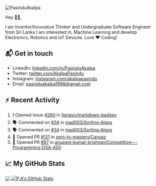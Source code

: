 ![PasinduAkalpa](https://res.cloudinary.com/pasindua/image/upload/r_11/v1624278078/banner_1500x500_xjbxmk.png)

<!-- [![GitHub Views](https://komarev.com/ghpvc/?username=pAkalpa&color=FAC151)] -->

Hey 👋🏻,

I am Inventor/Innovative Thinker and Undergraduate Software Engineer from Sri Lanka
I am interested in, Machine Learning and develop Electronics, Robotics and IoT Devices. Love :heart: Coding!

## 📬 Get in touch

- LinkedIn: [linkedin.com/in/PasinduAkalpa][1]
- Twitter: [twitter.com/AkalpaPasindu][2]
- Instagram: [instagram.com/akalpapasindu][3]
- Email: pasinduakalpa1998@gmail.com

## :zap: Recent Activity
<!--START_SECTION:activity-->
1. ❗️ Opened issue [#260](https://github.com/Ileriayo/markdown-badges/issues/260) in [Ileriayo/markdown-badges](https://github.com/Ileriayo/markdown-badges)
2. 🗣 Commented on [#34](https://github.com/mad003/Sorting-Algos/issues/34) in [mad003/Sorting-Algos](https://github.com/mad003/Sorting-Algos)
3. 🗣 Commented on [#34](https://github.com/mad003/Sorting-Algos/issues/34) in [mad003/Sorting-Algos](https://github.com/mad003/Sorting-Algos)
4. 💪 Opened PR [#121](https://github.com/zero-to-mastery/Canvaz/pull/121) in [zero-to-mastery/Canvaz](https://github.com/zero-to-mastery/Canvaz)
5. 💪 Opened PR [#87](https://github.com/anupam-kumar-krishnan/Competitive---Programming-DSA-450/pull/87) in [anupam-kumar-krishnan/Competitive---Programming-DSA-450](https://github.com/anupam-kumar-krishnan/Competitive---Programming-DSA-450)
<!--END_SECTION:activity-->

## &#x1f4c8; My GitHub Stats

<a href="https://github.com/pAkalpa/pAkalpa">
	<img align="center" src="https://github-readme-stats.vercel.app/api/top-langs/?username=pAkalpa&theme=jolly&langs_count=5" />
</a>

<a href="https://github.com/pAkalpa/pAkalpa">
	<img align="center" src="https://github-readme-stats.vercel.app/api?username=pAkalpa&theme=jolly&show_icons=true&line_height=27&count_private=true" alt="P.A's GitHub Stats" />
</a>
<!-- [![Top Langs](https://github-readme-stats.vercel.app/api/top-langs/?username=pAkalpa&langs_count=5)](https://github.com/pAkalpa/github-readme-stats)
![P.A's GitHub stats](https://github-readme-stats.vercel.app/api?username=pAkalpa&theme=jolly&show_icons=true) -->

[1]:https://www.linkedin.com/in/pasindu-akalpa-1043b1192
[2]:https://www.twitter.com/intent/follow?screen_name=AkalpaPasindu
[3]:https://www.instagram.com/akalpapasindu